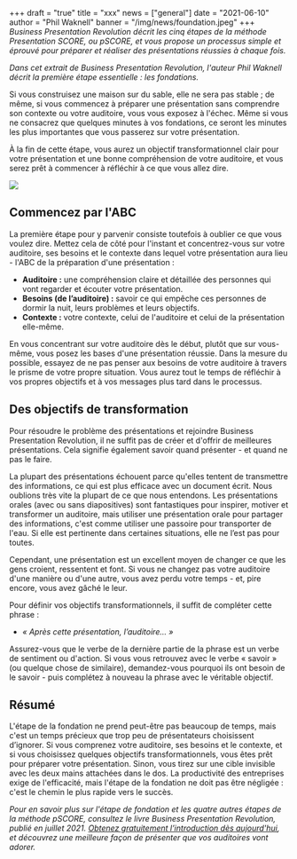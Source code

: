 +++
draft = "true"
title = "xxx"
news = ["general"]
date = "2021-06-10"
author = "Phil Waknell"
banner = "/img/news/foundation.jpeg"
+++
*Business Presentation Revolution décrit les cinq étapes de la méthode Presentation SCORE, ou pSCORE, et vous propose un processus simple et éprouvé pour préparer et réaliser des présentations réussies à chaque fois.*

*Dans cet extrait de Business Presentation Revolution, l'auteur Phil Waknell décrit la première étape essentielle : les fondations.*

Si vous construisez une maison sur du sable, elle ne sera pas stable ; de même, si vous commencez à préparer une présentation sans comprendre son contexte ou votre auditoire, vous vous exposez à l'échec. Même si vous ne consacrez que quelques minutes à vos fondations, ce seront les minutes les plus importantes que vous passerez sur votre présentation.

À la fin de cette étape, vous aurez un objectif transformationnel clair pour votre présentation et une bonne compréhension de votre auditoire, et vous serez prêt à commencer à réfléchir à ce que vous allez dire.

![](/img/news/foundation.jpeg)

## Commencez par l'ABC

La première étape pour y parvenir consiste toutefois à oublier ce que vous voulez dire. Mettez cela de côté pour l'instant et concentrez-vous sur votre auditoire, ses besoins et le contexte dans lequel votre présentation aura lieu - l'ABC de la préparation d'une présentation :

* **Auditoire :** une compréhension claire et détaillée des personnes qui vont regarder et écouter votre présentation.
* **Besoins (de l’auditoire) :** savoir ce qui empêche ces personnes de dormir la nuit, leurs problèmes et leurs objectifs.
* **Contexte :** votre contexte, celui de l'auditoire et celui de la présentation elle-même.

En vous concentrant sur votre auditoire dès le début, plutôt que sur vous-même, vous posez les bases d'une présentation réussie. Dans la mesure du possible, essayez de ne pas penser aux besoins de votre auditoire à travers le prisme de votre propre situation. Vous aurez tout le temps de réfléchir à vos propres objectifs et à vos messages plus tard dans le processus.

## Des objectifs de transformation

Pour résoudre le problème des présentations et rejoindre Business Presentation Revolution, il ne suffit pas de créer et d'offrir de meilleures présentations. Cela signifie également savoir quand présenter - et quand ne pas le faire.

La plupart des présentations échouent parce qu'elles tentent de transmettre des informations, ce qui est plus efficace avec un document écrit. Nous oublions très vite la plupart de ce que nous entendons. Les présentations orales (avec ou sans diapositives) sont fantastiques pour inspirer, motiver et transformer un auditoire, mais utiliser une présentation orale pour partager des informations, c'est comme utiliser une passoire pour transporter de l'eau. Si elle est pertinente dans certaines situations, elle ne l’est pas pour toutes.

Cependant, une présentation est un excellent moyen de changer ce que les gens croient, ressentent et font. Si vous ne changez pas votre auditoire d'une manière ou d'une autre, vous avez perdu votre temps - et, pire encore, vous avez gâché le leur.

Pour définir vos objectifs transformationnels, il suffit de compléter cette phrase :

* *« Après cette présentation, l’auditoire… »*

Assurez-vous que le verbe de la dernière partie de la phrase est un verbe de sentiment ou d'action. Si vous vous retrouvez avec le verbe « savoir » (ou quelque chose de similaire), demandez-vous pourquoi ils ont besoin de le savoir - puis complétez à nouveau la phrase avec le véritable objectif.

## Résumé

L'étape de la fondation ne prend peut-être pas beaucoup de temps, mais c'est un temps précieux que trop peu de présentateurs choisissent d’ignorer. Si vous comprenez votre auditoire, ses besoins et le contexte, et si vous choisissez quelques objectifs transformationnels, vous êtes prêt pour préparer votre présentation. Sinon, vous tirez sur une cible invisible avec les deux mains attachées dans le dos. La productivité des entreprises exige de l'efficacité, mais l'étape de la fondation ne doit pas être négligée : c'est le chemin le plus rapide vers le succès.

*Pour en savoir plus sur l'étape de fondation et les quatre autres étapes de la méthode pSCORE, consultez le livre Business Presentation Revolution, publié en juillet 2021. [Obtenez gratuitement l’introduction dès aujourd'hui](http://book.businesspresentationrevolution.com), et découvrez une meilleure façon de présenter que vos auditoires vont adorer.*